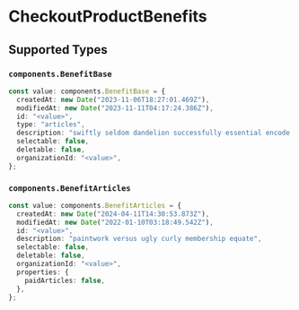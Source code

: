 # CheckoutProductBenefits


## Supported Types

### `components.BenefitBase`

```typescript
const value: components.BenefitBase = {
  createdAt: new Date("2023-11-06T18:27:01.469Z"),
  modifiedAt: new Date("2023-11-11T04:17:24.386Z"),
  id: "<value>",
  type: "articles",
  description: "swiftly seldom dandelion successfully essential encode accept",
  selectable: false,
  deletable: false,
  organizationId: "<value>",
};
```

### `components.BenefitArticles`

```typescript
const value: components.BenefitArticles = {
  createdAt: new Date("2024-04-11T14:30:53.873Z"),
  modifiedAt: new Date("2022-01-10T03:18:49.542Z"),
  id: "<value>",
  description: "paintwork versus ugly curly membership equate",
  selectable: false,
  deletable: false,
  organizationId: "<value>",
  properties: {
    paidArticles: false,
  },
};
```

